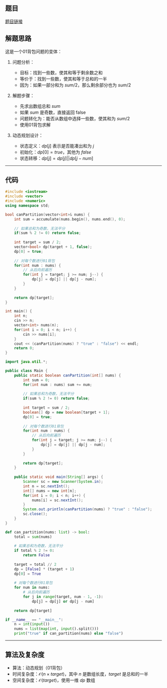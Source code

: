 ## 题目
[题目链接](https://www.nowcoder.com/practice/65ade309fa4d4067a9add749721bfdc0?tpId=308&tqId=2383964&sourceUrl=/exam/oj&channenl=wgithub&fromPut=wgithub)

## 解题思路

这是一个01背包问题的变体：

1. 问题分析：
   - 目标：找到一些数，使其和等于剩余数之和
   - 等价于：找到一些数，使其和等于总和的一半
   - 因为：如果一部分和为 $sum/2$，那么剩余部分也为 $sum/2$

2. 解题步骤：
   - 先求出数组总和 $sum$
   - 如果 $sum$ 是奇数，直接返回 false
   - 问题转化为：能否从数组中选择一些数，使其和为 $sum/2$
   - 使用01背包求解

3. 动态规划设计：
   - 状态定义：$dp[j]$ 表示是否能凑出和为 $j$
   - 初始化：$dp[0]=true$，其他为 $false$
   - 状态转移：$dp[j] = dp[j] || dp[j-num]$

---

## 代码

```c++ []
#include <iostream>
#include <vector>
#include <numeric>
using namespace std;

bool canPartition(vector<int>& nums) {
    int sum = accumulate(nums.begin(), nums.end(), 0);
    
    // 如果总和为奇数，无法平分
    if(sum % 2 != 0) return false;
    
    int target = sum / 2;
    vector<bool> dp(target + 1, false);
    dp[0] = true;
    
    // 对每个数进行01背包
    for(int num : nums) {
        // 从后向前遍历
        for(int j = target; j >= num; j--) {
            dp[j] = dp[j] || dp[j - num];
        }
    }
    
    return dp[target];
}

int main() {
    int n;
    cin >> n;
    vector<int> nums(n);
    for(int i = 0; i < n; i++) {
        cin >> nums[i];
    }
    cout << (canPartition(nums) ? "true" : "false") << endl;
    return 0;
}
```

```java []
import java.util.*;

public class Main {
    public static boolean canPartition(int[] nums) {
        int sum = 0;
        for(int num : nums) sum += num;
        
        // 如果总和为奇数，无法平分
        if(sum % 2 != 0) return false;
        
        int target = sum / 2;
        boolean[] dp = new boolean[target + 1];
        dp[0] = true;
        
        // 对每个数进行01背包
        for(int num : nums) {
            // 从后向前遍历
            for(int j = target; j >= num; j--) {
                dp[j] = dp[j] || dp[j - num];
            }
        }
        
        return dp[target];
    }
    
    public static void main(String[] args) {
        Scanner sc = new Scanner(System.in);
        int n = sc.nextInt();
        int[] nums = new int[n];
        for(int i = 0; i < n; i++) {
            nums[i] = sc.nextInt();
        }
        System.out.println(canPartition(nums) ? "true" : "false");
        sc.close();
    }
}
```

```python []
def can_partition(nums: list) -> bool:
    total = sum(nums)
    
    # 如果总和为奇数，无法平分
    if total % 2 != 0:
        return False
    
    target = total // 2
    dp = [False] * (target + 1)
    dp[0] = True
    
    # 对每个数进行01背包
    for num in nums:
        # 从后向前遍历
        for j in range(target, num - 1, -1):
            dp[j] = dp[j] or dp[j - num]
    
    return dp[target]

if __name__ == "__main__":
    n = int(input())
    nums = list(map(int, input().split()))
    print("true" if can_partition(nums) else "false")
```

---

## 算法及复杂度
- 算法：动态规划（01背包）
- 时间复杂度：$\mathcal{O}(n \times target)$，其中 $n$ 是数组长度，$target$ 是总和的一半
- 空间复杂度：$\mathcal{O}(target)$，使用一维 $dp$ 数组
